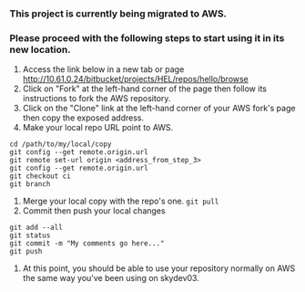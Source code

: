 ### This project is currently being migrated to AWS.

### Please proceed with the following steps to start using it in its new location.
1. Access the link below in a new tab or page
	http://10.61.0.24/bitbucket/projects/HEL/repos/hello/browse
1. Click on "Fork" at the left-hand corner of the page then follow its instructions to fork the AWS repository.
1. Click on the "Clone" link at the left-hand corner of your AWS fork's page then copy the exposed address.
1. Make your local repo URL point to AWS.
```
cd /path/to/my/local/copy
git config --get remote.origin.url
git remote set-url origin <address_from_step_3>
git config --get remote.origin.url
git checkout ci
git branch
```
1. Merge your local copy with the repo's one.
```git pull```
1. Commit then push your local changes
```
git add --all
git status
git commit -m "My comments go here..."
git push
```
1. At this point, you should be able to use your repository normally on AWS the same way you've been using on skydev03.

